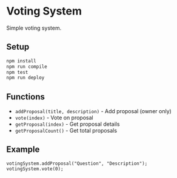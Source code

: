 # Voting System

Simple voting system.

## Setup

```bash
npm install
npm run compile
npm test
npm run deploy
```

## Functions

- `addProposal(title, description)` - Add proposal (owner only)
- `vote(index)` - Vote on proposal
- `getProposal(index)` - Get proposal details
- `getProposalCount()` - Get total proposals

## Example

```solidity
votingSystem.addProposal("Question", "Description");
votingSystem.vote(0);
``` 